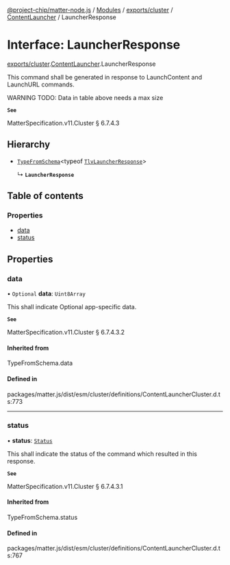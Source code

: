 [@project-chip/matter-node.js](../README.md) / [Modules](../modules.md) / [exports/cluster](../modules/exports_cluster.md) / [ContentLauncher](../modules/exports_cluster.ContentLauncher.md) / LauncherResponse

# Interface: LauncherResponse

[exports/cluster](../modules/exports_cluster.md).[ContentLauncher](../modules/exports_cluster.ContentLauncher.md).LauncherResponse

This command shall be generated in response to LaunchContent and LaunchURL commands.

WARNING TODO: Data in table above needs a max size

**`See`**

MatterSpecification.v11.Cluster § 6.7.4.3

## Hierarchy

- [`TypeFromSchema`](../modules/exports_tlv.md#typefromschema)\<typeof [`TlvLauncherResponse`](../modules/exports_cluster.ContentLauncher.md#tlvlauncherresponse)\>

  ↳ **`LauncherResponse`**

## Table of contents

### Properties

- [data](exports_cluster.ContentLauncher.LauncherResponse.md#data)
- [status](exports_cluster.ContentLauncher.LauncherResponse.md#status)

## Properties

### data

• `Optional` **data**: `Uint8Array`

This shall indicate Optional app-specific data.

**`See`**

MatterSpecification.v11.Cluster § 6.7.4.3.2

#### Inherited from

TypeFromSchema.data

#### Defined in

packages/matter.js/dist/esm/cluster/definitions/ContentLauncherCluster.d.ts:773

___

### status

• **status**: [`Status`](../enums/exports_cluster.ContentLauncher.Status.md)

This shall indicate the status of the command which resulted in this response.

**`See`**

MatterSpecification.v11.Cluster § 6.7.4.3.1

#### Inherited from

TypeFromSchema.status

#### Defined in

packages/matter.js/dist/esm/cluster/definitions/ContentLauncherCluster.d.ts:767
